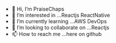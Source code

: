 - 👋 Hi, I’m PraiseChaps
- 👀 I’m interested in ...Reactjs ReactNative
- 🌱 I’m currently learning ...AWS DevOps
- 💞️ I’m looking to collaborate on ...Reactjs
- 📫 How to reach me ...here on github

<!---
PraiseChaps/PraiseChaps is a ✨ special ✨ repository because its `README.md` (this file) appears on your GitHub profile.
You can click the Preview link to take a look at your changes.
--->
